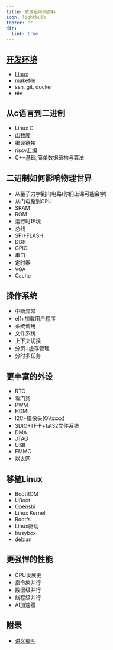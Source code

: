 ```yaml
---
title: 软件组培训资料
icon: lightbulb
footer: ""
dir:
  link: true
---
```


## [开发环境](Lab0/README.md)
- [Linux](Lab0/1.md)
- makefile
- ssh, git, docker
- ~~nix~~
  
## 从c语言到二进制
- Linux C
- 函数库
- 编译链接
- riscv汇编
- C++基础,简单数据结构与算法

## 二进制如何影响物理世界
- ~~从量子力学到门电路(你们上课可能会学)~~
- 从门电路到CPU
- SRAM
- ROM
- 运行时环境
- 总线
- SPI+FLASH
- DDR
- GPIO
- 串口
- 定时器
- VGA
- Cache

## 操作系统
- 中断异常
- elf+加载用户程序
- 系统调用
- 文件系统
- 上下文切换
- 分页+虚存管理
- 分时多任务

## 更丰富的外设
- RTC
- 看门狗
- PWM
- HDMI
- I2C+摄像头(OVxxxx)
- SDIO+TF卡+fat32文件系统
- DMA
- JTAG
- USB
- EMMC
- 以太网

## 移植Linux
- BootROM
- UBoot
- Opensbi
- Linux Kernel
- Rootfs
- Linux驱动
- busybox
- debian

## 更强悍的性能
- CPU发展史
- 指令集并行
- 数据级并行
- 线程级并行
- AI加速器

## 附录
- [讲义编写](write/README.md)